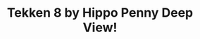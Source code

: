 ---
title: Tekken 8 by Hippo Penny Deep View!
layout: scoredetail
permalink: /meta-score/tekken-8
header:
  teaser: /assets/images/tekken-8.jpg
  video:
    id: _MM4clV2qjE
    provider: youtube
---